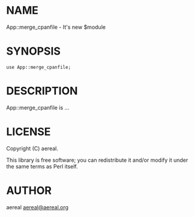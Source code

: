 # NAME

App::merge\_cpanfile - It's new $module

# SYNOPSIS

    use App::merge_cpanfile;

# DESCRIPTION

App::merge\_cpanfile is ...

# LICENSE

Copyright (C) aereal.

This library is free software; you can redistribute it and/or modify
it under the same terms as Perl itself.

# AUTHOR

aereal <aereal@aereal.org>
